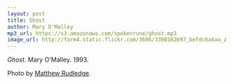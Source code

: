 ```yaml
---
layout: post
title: Ghost
author: Mary O'Malley
mp3_url: https://s3.amazonaws.com/spokenrune/ghost.mp3
image_url: http://farm4.static.flickr.com/3606/3390162697_befdc6a4aa_z.jpg
---
```


_Ghost_.  Mary O'Malley.  1993.

Photo by [Matthew Rudledge](http://www.flickr.com/photos/rutlo/3390162697/).

